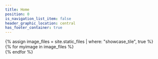 ```yaml
---
title: Home
position: 0
is_navigation_list_item: false
header_graphic_location: central
has_footer_container: true
---
```

<div class="content_container-showcase_wrapper">
	{% assign image_files = site.static_files | where: "showcase_tile", true %}
	{% for myimage in image_files %}
		<div class="showcase_wrapper-showcase_tile" style="background-image: url({{ myimage.path }})">
	{% endfor %}
</div>
